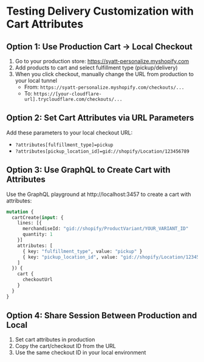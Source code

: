# Testing Delivery Customization with Cart Attributes

## Option 1: Use Production Cart → Local Checkout
1. Go to your production store: https://syatt-personalize.myshopify.com
2. Add products to cart and select fulfillment type (pickup/delivery)
3. When you click checkout, manually change the URL from production to your local tunnel
   - From: `https://syatt-personalize.myshopify.com/checkouts/...`
   - To: `https://[your-cloudflare-url].trycloudflare.com/checkouts/...`

## Option 2: Set Cart Attributes via URL Parameters
Add these parameters to your local checkout URL:
- `?attributes[fulfillment_type]=pickup`
- `?attributes[pickup_location_id]=gid://shopify/Location/123456789`

## Option 3: Use GraphQL to Create Cart with Attributes
Use the GraphQL playground at http://localhost:3457 to create a cart with attributes:

```graphql
mutation {
  cartCreate(input: {
    lines: [{
      merchandiseId: "gid://shopify/ProductVariant/YOUR_VARIANT_ID"
      quantity: 1
    }]
    attributes: [
      { key: "fulfillment_type", value: "pickup" }
      { key: "pickup_location_id", value: "gid://shopify/Location/123456789" }
    ]
  }) {
    cart {
      checkoutUrl
    }
  }
}
```

## Option 4: Share Session Between Production and Local
1. Set cart attributes in production
2. Copy the cart/checkout ID from the URL
3. Use the same checkout ID in your local environment
